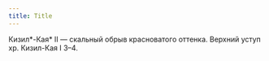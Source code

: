 ```yaml
---
title: Title
---
```


Кизил*-Кая* II — скальный обрыв красноватого оттенка. Верхний уступ хр.
Кизил-Кая I З–4.
